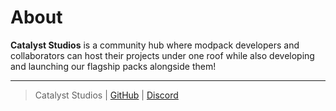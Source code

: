 # About

**Catalyst Studios** is a community hub where modpack developers and collaborators can host their projects under one roof while also developing and launching our flagship packs alongside them!

---

> Catalyst Studios | [GitHub](https://github.com/Catalyst-Studios) | [Discord](https://discord.gg/YCHPXeW9GZ)
